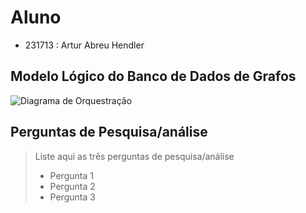 # Aluno
* 231713 : Artur Abreu Hendler

## Modelo Lógico do Banco de Dados de Grafos
![Diagrama de Orquestração](images/modelo-logico-grafos.png)

## Perguntas de Pesquisa/análise

> Liste aqui as três perguntas de pesquisa/análise
> * Pergunta 1
> * Pergunta 2
> * Pergunta 3

